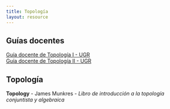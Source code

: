 ```yaml
---
title: Topología
layout: resource
---
```


## Guías docentes
[Guía docente de Topología I - UGR](http://grados.ugr.es/informaticaymatematicas/pages/infoacademica/guiasdocentes/201415/segundo/1semestre/topologiai/!)  
[Guía docente de Topología II - UGR](http://grados.ugr.es/informaticaymatematicas/pages/infoacademica/guiasdocentes/201415/cuarto/1semestre/topologiaii/!)  

## Topología
**Topology** - James Munkres - *Libro de introducción a la topología conjuntista y algebraica*
